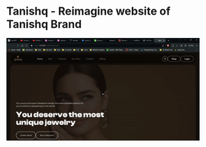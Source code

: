 # Tanishq - Reimagine website of Tanishq Brand

<img align="center" alt="coding" autoplay src="Tanishq.gif">
